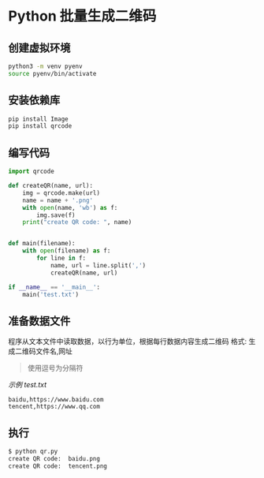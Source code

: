 # Python 批量生成二维码


## 创建虚拟环境

```bash
python3 -m venv pyenv
source pyenv/bin/activate
```

## 安装依赖库

```bash
pip install Image
pip install qrcode
```

## 编写代码

```python
import qrcode

def createQR(name, url):
    img = qrcode.make(url)
    name = name + '.png'
    with open(name, 'wb') as f:
        img.save(f)
    print("create QR code: ", name)


def main(filename):
    with open(filename) as f:
        for line in f:
            name, url = line.split(',')
            createQR(name, url)

if __name__ == '__main__':
    main('test.txt')
```

## 准备数据文件

程序从文本文件中读取数据，以行为单位，根据每行数据内容生成二维码
格式: 生成二维码文件名,网址

> 使用逗号为分隔符

*示例 test.txt*

```
baidu,https://www.baidu.com
tencent,https://www.qq.com
```

## 执行

```bash
$ python qr.py
create QR code:  baidu.png
create QR code:  tencent.png
```

